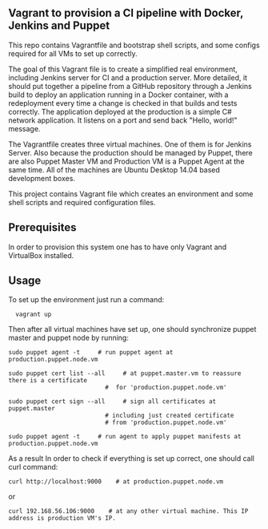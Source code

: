 ## Vagrant to provision a CI pipeline with Docker, Jenkins and Puppet

This repo contains Vagrantfile and bootstrap shell scripts, and some configs required for all VMs to set up correctly. 

The goal of this Vagrant file is to create a simplified real environment, including Jenkins server for CI and a production server. More detailed, it should put together a pipeline from a GitHub repository through a Jenkins build to deploy an application running in a Docker container, with a redeployment every time a change is checked in that builds and tests correctly. The application deployed at the production is a simple C# network application. It listens on a port and send back "Hello, world!" message.

The Vagrantfile creates three virtual machines. One of them is for Jenkins Server. Also because the production should be managed by Puppet, there are also Puppet Master VM and Production VM is a Puppet Agent at the same time. All of the machines are Ubuntu Desktop 14.04 based development boxes.

This project contains Vagrant file which creates an environment
and some shell scripts and required configuration files.

## Prerequisites

In order to provision this system one has to have only Vagrant and VirtualBox installed.

## Usage

To set up the environment just run a command:
      
      vagrant up


Then after all virtual machines have set up, 
one should synchronize puppet master and puppet node by running:
  
    sudo puppet agent -t     # run puppet agent at production.puppet.node.vm

    sudo puppet cert list --all     # at puppet.master.vm to reassure there is a certificate 
                               #  for 'production.puppet.node.vm'

    sudo puppet cert sign --all     # sign all certificates at puppet.master
                               # including just created certificate 
                               # from 'production.puppet.node.vm'
 
    sudo puppet agent -t     # run agent to apply puppet manifests at production.puppet.node.vm


As a result 
In order to check if everything is set up correct, one should call curl command:

    curl http://localhost:9000    # at production.puppet.node.vm

or

    curl 192.168.56.106:9000    # at any other virtual machine. This IP address is production VM's IP.
